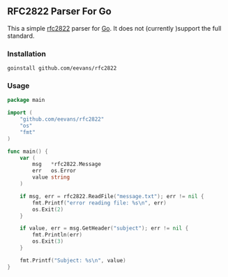 RFC2822 Parser For Go
---------------------
This a simple [rfc2822](http://www.ietf.org/rfc/rfc2822.txt) parser for 
[Go](http://golang.org).  It does not (currently )support the full standard.


### Installation
`goinstall github.com/eevans/rfc2822`

### Usage
```go
package main

import (
    "github.com/eevans/rfc2822"
    "os"
    "fmt"
)

func main() {
    var (
        msg   *rfc2822.Message
        err   os.Error
        value string
    )

    if msg, err = rfc2822.ReadFile("message.txt"); err != nil {
        fmt.Printf("error reading file: %s\n", err)
        os.Exit(2)
    }

    if value, err = msg.GetHeader("subject"); err != nil {
        fmt.Println(err)
        os.Exit(3)
    }

    fmt.Printf("Subject: %s\n", value)
}
```
